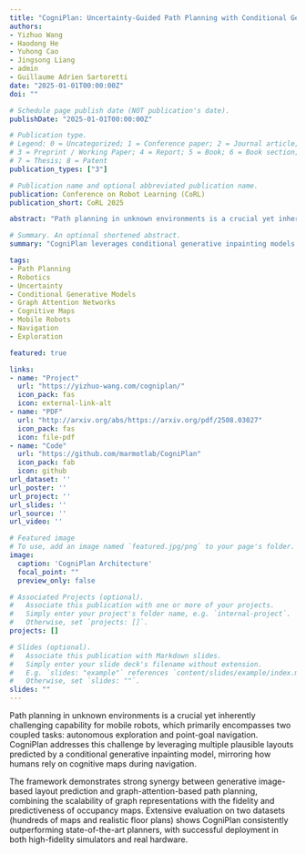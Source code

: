 ```yaml
---
title: "CogniPlan: Uncertainty-Guided Path Planning with Conditional Generative Layout Prediction"
authors:
- Yizhuo Wang
- Haodong He  
- Yuhong Cao
- Jingsong Liang
- admin
- Guillaume Adrien Sartoretti
date: "2025-01-01T00:00:00Z"
doi: ""

# Schedule page publish date (NOT publication's date).
publishDate: "2025-01-01T00:00:00Z"

# Publication type.
# Legend: 0 = Uncategorized; 1 = Conference paper; 2 = Journal article;
# 3 = Preprint / Working Paper; 4 = Report; 5 = Book; 6 = Book section;
# 7 = Thesis; 8 = Patent
publication_types: ["3"]

# Publication name and optional abbreviated publication name.
publication: Conference on Robot Learning (CoRL)
publication_short: CoRL 2025

abstract: "Path planning in unknown environments is a crucial yet inherently challenging capability for mobile robots, which primarily encompasses two coupled tasks: autonomous exploration and point-goal navigation. In both cases, the robot must perceive the environment, update its belief, and accurately estimate potential information gain on-the-fly to guide planning. In this work, we propose CogniPlan, a novel path planning framework that leverages multiple plausible layouts predicted by a conditional generative inpainting model, mirroring how humans rely on cognitive maps during navigation. These predictions, based on the partially observed map and a set of layout conditioning vectors, enable our planner to reason effectively under uncertainty. We demonstrate strong synergy between generative image-based layout prediction and graph-attention-based path planning, allowing CogniPlan to combine the scalability of graph representations with the fidelity and predictiveness of occupancy maps, yielding notable performance gains in both exploration and navigation. We extensively evaluate CogniPlan on two datasets (hundreds of maps and realistic floor plans), consistently outperforming state-of-the-art planners. We further deploy it in a high-fidelity simulator and on hardware, showcasing its high-quality path planning and real-world applicability."

# Summary. An optional shortened abstract.
summary: "CogniPlan leverages conditional generative inpainting models to predict multiple plausible layouts, mirroring human cognitive maps for uncertainty-guided path planning in unknown environments."

tags:
- Path Planning
- Robotics
- Uncertainty
- Conditional Generative Models
- Graph Attention Networks
- Cognitive Maps
- Mobile Robots
- Navigation
- Exploration

featured: true

links:
- name: "Project"
  url: "https://yizhuo-wang.com/cogniplan/"
  icon_pack: fas
  icon: external-link-alt
- name: "PDF"
  url: "http://arxiv.org/abs/https://arxiv.org/pdf/2508.03027"
  icon_pack: fas
  icon: file-pdf
- name: "Code"
  url: "https://github.com/marmotlab/CogniPlan"
  icon_pack: fab
  icon: github
url_dataset: ''
url_poster: ''
url_project: ''
url_slides: ''
url_source: ''
url_video: ''

# Featured image
# To use, add an image named `featured.jpg/png` to your page's folder. 
image:
  caption: 'CogniPlan Architecture'
  focal_point: ""
  preview_only: false

# Associated Projects (optional).
#   Associate this publication with one or more of your projects.
#   Simply enter your project's folder name, e.g. `internal-project`.
#   Otherwise, set `projects: []`.
projects: []

# Slides (optional).
#   Associate this publication with Markdown slides.
#   Simply enter your slide deck's filename without extension.
#   E.g. `slides: "example"` references `content/slides/example/index.md`.
#   Otherwise, set `slides: ""`.
slides: ""
---
```


Path planning in unknown environments is a crucial yet inherently challenging capability for mobile robots, which primarily encompasses two coupled tasks: autonomous exploration and point-goal navigation. CogniPlan addresses this challenge by leveraging multiple plausible layouts predicted by a conditional generative inpainting model, mirroring how humans rely on cognitive maps during navigation. 

The framework demonstrates strong synergy between generative image-based layout prediction and graph-attention-based path planning, combining the scalability of graph representations with the fidelity and predictiveness of occupancy maps. Extensive evaluation on two datasets (hundreds of maps and realistic floor plans) shows CogniPlan consistently outperforming state-of-the-art planners, with successful deployment in both high-fidelity simulators and real hardware.
